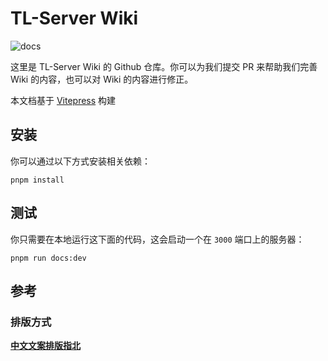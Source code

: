 # TL-Server Wiki

![docs](https://socialify.git.ci/whiTeLeaf-TL/docs/image?description=1&forks=1&issues=1&language=1&name=1&owner=1&pattern=Circuit%20Board&pulls=1&stargazers=1&theme=Auto)

这里是 TL-Server Wiki 的 Github 仓库。你可以为我们提交 PR 来帮助我们完善 Wiki 的内容，也可以对 Wiki 的内容进行修正。

本文档基于 [Vitepress](https://vitepress.dev/) 构建

## 安装

你可以通过以下方式安装相关依赖：
```
pnpm install
```

## 测试

你只需要在本地运行这下面的代码，这会启动一个在 `3000` 端口上的服务器：

```
pnpm run docs:dev
```

## 参考

### 排版方式

**[中文文案排版指北](https://github.com/sparanoid/chinese-copywriting-guidelines)**
